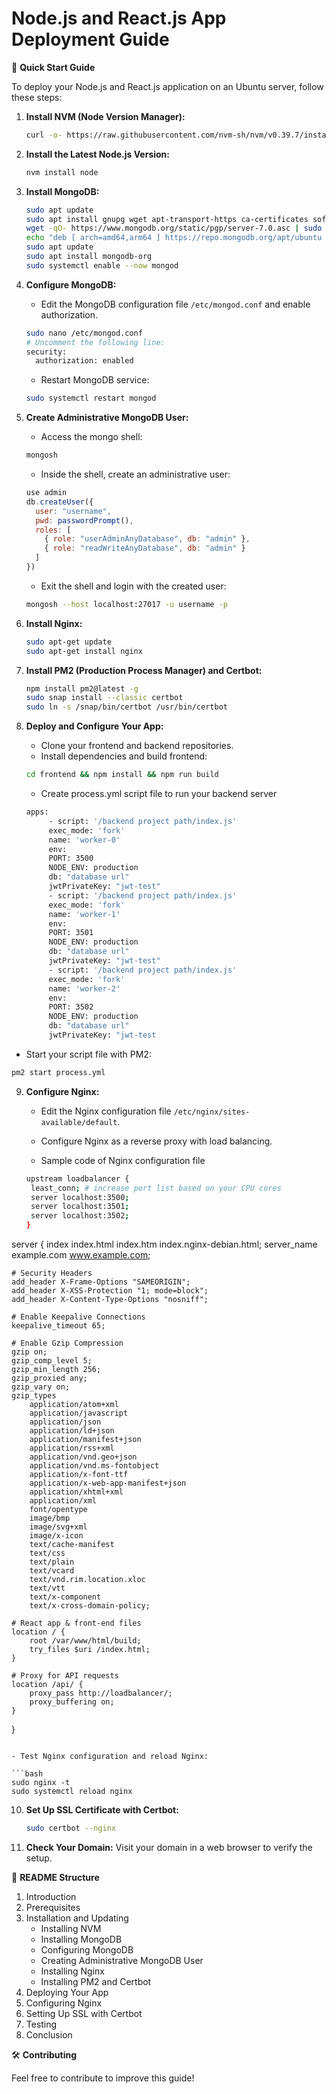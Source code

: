 # Node.js and React.js App Deployment Guide

🚀 **Quick Start Guide**

To deploy your Node.js and React.js application on an Ubuntu server, follow these steps:

1. **Install NVM (Node Version Manager):**

   ```bash
   curl -o- https://raw.githubusercontent.com/nvm-sh/nvm/v0.39.7/install.sh | bash
   ```

2. **Install the Latest Node.js Version:**

   ```bash
   nvm install node
   ```

3. **Install MongoDB:**

   ```bash
   sudo apt update
   sudo apt install gnupg wget apt-transport-https ca-certificates software-properties-common
   wget -qO- https://www.mongodb.org/static/pgp/server-7.0.asc | sudo apt-key add -
   echo "deb [ arch=amd64,arm64 ] https://repo.mongodb.org/apt/ubuntu $(lsb_release -cs)/mongodb-org/7.0 multiverse" | sudo tee /etc/apt/sources.list.d/mongodb-org-7.0.list
   sudo apt update
   sudo apt install mongodb-org
   sudo systemctl enable --now mongod
   ```

4. **Configure MongoDB:**

   - Edit the MongoDB configuration file `/etc/mongod.conf` and enable authorization.

   ```bash
   sudo nano /etc/mongod.conf
   # Uncomment the following line:
   security:
     authorization: enabled
   ```

   - Restart MongoDB service:

   ```bash
   sudo systemctl restart mongod
   ```

5. **Create Administrative MongoDB User:**

   - Access the mongo shell:

   ```bash
   mongosh
   ```

   - Inside the shell, create an administrative user:

   ```javascript
   use admin
   db.createUser({
     user: "username",
     pwd: passwordPrompt(),
     roles: [
       { role: "userAdminAnyDatabase", db: "admin" },
       { role: "readWriteAnyDatabase", db: "admin" }
     ]
   })
   ```

   - Exit the shell and login with the created user:

   ```bash
   mongosh --host localhost:27017 -u username -p
   ```

6. **Install Nginx:**

   ```bash
   sudo apt-get update
   sudo apt-get install nginx
   ```

7. **Install PM2 (Production Process Manager) and Certbot:**

   ```bash
   npm install pm2@latest -g
   sudo snap install --classic certbot
   sudo ln -s /snap/bin/certbot /usr/bin/certbot
   ```

8. **Deploy and Configure Your App:**

   - Clone your frontend and backend repositories.
   - Install dependencies and build frontend:

   ```bash
   cd frontend && npm install && npm run build
   ```

   - Create process.yml script file to run your backend server

   ```bash
   apps:
        - script: '/backend project path/index.js'
        exec_mode: 'fork'
        name: 'worker-0'
        env:
        PORT: 3500
        NODE_ENV: production
        db: "database url"
        jwtPrivateKey: "jwt-test"
        - script: '/backend project path/index.js'
        exec_mode: 'fork'
        name: 'worker-1'
        env:
        PORT: 3501
        NODE_ENV: production
        db: "database url"
        jwtPrivateKey: "jwt-test"
        - script: '/backend project path/index.js'
        exec_mode: 'fork'
        name: 'worker-2'
        env:
        PORT: 3502
        NODE_ENV: production
        db: "database url"
        jwtPrivateKey: "jwt-test
   ```

- Start your script file with PM2:

```bash
pm2 start process.yml
```

9. **Configure Nginx:**

   - Edit the Nginx configuration file `/etc/nginx/sites-available/default`.
   - Configure Nginx as a reverse proxy with load balancing.

   - Sample code of Nginx configuration file

   ```bash
   upstream loadbalancer {
    least_conn; # increase port list based on your CPU cores
    server localhost:3500;
    server localhost:3501;
    server localhost:3502;
   }
   ```

server {
index index.html index.htm index.nginx-debian.html;
server_name example.com www.example.com;

    # Security Headers
    add_header X-Frame-Options "SAMEORIGIN";
    add_header X-XSS-Protection "1; mode=block";
    add_header X-Content-Type-Options "nosniff";

    # Enable Keepalive Connections
    keepalive_timeout 65;

    # Enable Gzip Compression
    gzip on;
    gzip_comp_level 5;
    gzip_min_length 256;
    gzip_proxied any;
    gzip_vary on;
    gzip_types
        application/atom+xml
        application/javascript
        application/json
        application/ld+json
        application/manifest+json
        application/rss+xml
        application/vnd.geo+json
        application/vnd.ms-fontobject
        application/x-font-ttf
        application/x-web-app-manifest+json
        application/xhtml+xml
        application/xml
        font/opentype
        image/bmp
        image/svg+xml
        image/x-icon
        text/cache-manifest
        text/css
        text/plain
        text/vcard
        text/vnd.rim.location.xloc
        text/vtt
        text/x-component
        text/x-cross-domain-policy;

    # React app & front-end files
    location / {
        root /var/www/html/build;
        try_files $uri /index.html;
    }

    # Proxy for API requests
    location /api/ {
        proxy_pass http://loadbalancer/;
        proxy_buffering on;
    }

}

````

- Test Nginx configuration and reload Nginx:

```bash
sudo nginx -t
sudo systemctl reload nginx
````

10. **Set Up SSL Certificate with Certbot:**

    ```bash
    sudo certbot --nginx
    ```

11. **Check Your Domain:**
    Visit your domain in a web browser to verify the setup.

📝 **README Structure**

1. Introduction
2. Prerequisites
3. Installation and Updating
   - Installing NVM
   - Installing MongoDB
   - Configuring MongoDB
   - Creating Administrative MongoDB User
   - Installing Nginx
   - Installing PM2 and Certbot
4. Deploying Your App
5. Configuring Nginx
6. Setting Up SSL with Certbot
7. Testing
8. Conclusion

🛠 **Contributing**

Feel free to contribute to improve this guide!
